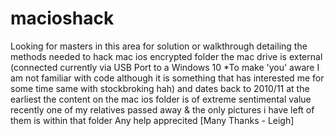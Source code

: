 # macioshack
Looking for masters in this area for solution or walkthrough detailing the methods needed to hack mac ios encrypted folder   the mac drive is external (connected currently via USB Port to a Windows 10 *To make 'you' aware I am not familiar with code although it is something that has interested me for some time same with stockbroking hah) and dates back to 2010/11 at the earliest  the content on the mac ios folder is of extreme sentimental value  recently one of my relatives passed away   &amp; the only pictures i have left of them is within that  folder Any help apprecited [Many Thanks - Leigh]
